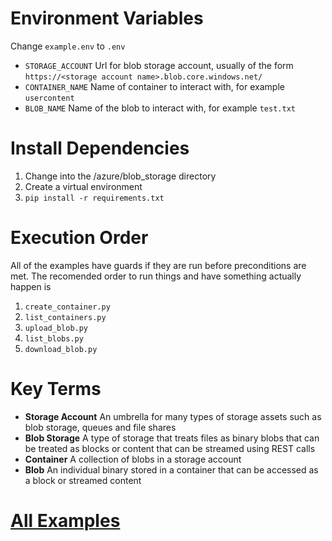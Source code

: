 # Environment Variables

Change `example.env` to `.env`

 - `STORAGE_ACCOUNT` Url for blob storage account, usually of the form `https://<storage account name>.blob.core.windows.net/`
 - `CONTAINER_NAME` Name of container to interact with, for example `usercontent`
 - `BLOB_NAME` Name of the blob to interact with, for example `test.txt`

# Install Dependencies

1. Change into the /azure/blob_storage directory
2. Create a virtual environment
3. `pip install -r requirements.txt`

# Execution Order

All of the examples have guards if they are run before preconditions are met. The recomended order to run things and have something actually happen is

 1. `create_container.py`
 2. `list_containers.py`
 3. `upload_blob.py`
 4. `list_blobs.py`
 5. `download_blob.py`

 # Key Terms

  - **Storage Account** An umbrella for many types of storage assets such as blob storage, queues and file shares
  - **Blob Storage** A type of storage that treats files as binary blobs that can be treated as blocks or content that can be streamed using REST calls
  - **Container** A collection of blobs in a storage account
  - **Blob** An individual binary stored in a container that can be accessed as a block or streamed content

# [All Examples](/)